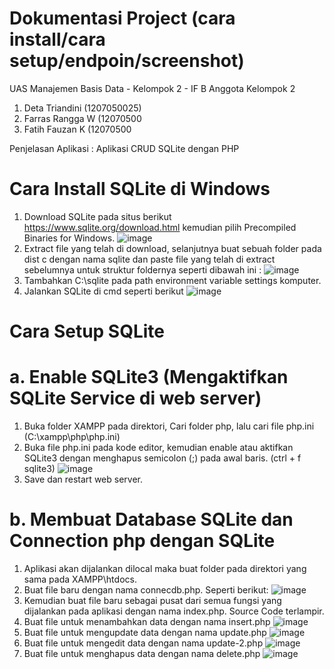 # Dokumentasi Project (cara install/cara setup/endpoin/screenshot)

UAS Manajemen Basis Data - Kelompok 2 - IF B
Anggota Kelompok 2
1. Deta Triandini (1207050025)
2. Farras Rangga W (12070500
3. Fatih Fauzan K (12070500

Penjelasan Aplikasi : Aplikasi CRUD SQLite dengan PHP

# Cara Install SQLite di Windows
1. Download SQLite pada situs berikut https://www.sqlite.org/download.html kemudian pilih Precompiled Binaries for Windows. 
![image](https://user-images.githubusercontent.com/83359019/209278661-59673b77-7ee5-4fcf-bb50-d02b4f79d752.png)
2. Extract file yang telah di download, selanjutnya buat sebuah folder pada dist c dengan nama sqlite dan paste file yang telah di extract sebelumnya untuk struktur foldernya seperti dibawah ini :
![image](https://user-images.githubusercontent.com/83359019/209279001-6ed9f877-a550-49e0-96be-6e669e8c22cf.png)
3. Tambahkan C:\sqlite pada path environment variable settings komputer. 
4. Jalankan SQLite di cmd seperti berikut
![image](https://user-images.githubusercontent.com/83359019/209279586-944c41d1-e447-4c5d-a65e-4dec8ebed01e.png)

# Cara Setup SQLite
# a. Enable SQLite3 (Mengaktifkan SQLite Service di web server)
1. Buka folder XAMPP pada direktori, Cari folder php, lalu cari file php.ini (C:\xampp\php\php.ini)
2. Buka file php.ini pada kode editor, kemudian enable atau aktifkan SQLite3 dengan menghapus semicolon (;) pada awal baris. (ctrl + f sqlite3)
![image](https://user-images.githubusercontent.com/83359019/209282718-e2ffd2a2-4ed1-4dfc-b9db-dbf934dd7fb1.png)
3. Save dan restart web server.

# b. Membuat Database SQLite dan Connection php dengan SQLite
1. Aplikasi akan dijalankan dilocal maka buat folder pada direktori yang sama pada XAMPP\htdocs. 
2. Buat file baru dengan nama connecdb.php. Seperti berikut:
![image](https://user-images.githubusercontent.com/83359019/209283258-fdcea606-e127-42a9-b3e0-d2c722b38137.png)
3. Kemudian buat file baru sebagai pusat dari semua fungsi yang dijalankan pada aplikasi dengan nama index.php. Source Code terlampir.
4. Buat file untuk menambahkan data dengan nama insert.php 
![image](https://user-images.githubusercontent.com/83359019/209284873-e5c6e731-0c01-4483-890d-30c5125182ed.png)
5. Buat file untuk mengupdate data dengan nama update.php
![image](https://user-images.githubusercontent.com/83359019/209285513-548db69a-5eac-4546-837d-3213f4807660.png)
6. Buat file untuk mengedit data dengan nama update-2.php
![image](https://user-images.githubusercontent.com/83359019/209285901-9280f721-b489-408b-a373-35fcfade1d92.png)
7. Buat file untuk menghapus data dengan nama delete.php
![image](https://user-images.githubusercontent.com/83359019/209285662-05ba6d0e-bcdf-416e-8788-2e5a021918d2.png)

